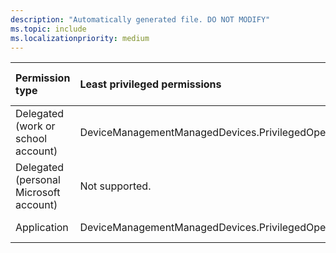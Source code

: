 ```yaml
---
description: "Automatically generated file. DO NOT MODIFY"
ms.topic: include
ms.localizationpriority: medium
---
```


|Permission type|Least privileged permissions|Higher privileged permissions|
|:---|:---|:---|
|Delegated (work or school account)|DeviceManagementManagedDevices.PrivilegedOperations.All|Not supported.|
|Delegated (personal Microsoft account)|Not supported.|Not supported.|
|Application|DeviceManagementManagedDevices.PrivilegedOperations.All|Not supported.|

